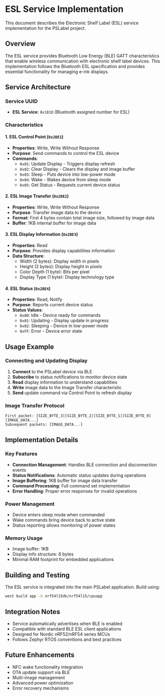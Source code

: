 # ESL Service Implementation

This document describes the Electronic Shelf Label (ESL) service implementation for the PSLabel project.

## Overview

The ESL service provides Bluetooth Low Energy (BLE) GATT characteristics that enable wireless communication with electronic shelf label devices. This implementation follows the Bluetooth ESL specification and provides essential functionality for managing e-ink displays.

## Service Architecture

### Service UUID
- **ESL Service**: `0x181D` (Bluetooth assigned number for ESL)

### Characteristics

#### 1. ESL Control Point (`0x2BE1`)
- **Properties**: Write, Write Without Response
- **Purpose**: Send commands to control the ESL device
- **Commands**:
  - `0x01`: Update Display - Triggers display refresh
  - `0x02`: Clear Display - Clears the display and image buffer
  - `0x03`: Sleep - Puts device into low-power mode
  - `0x04`: Wake - Wakes device from sleep mode
  - `0x05`: Get Status - Requests current device status

#### 2. ESL Image Transfer (`0x2BE2`)
- **Properties**: Write, Write Without Response
- **Purpose**: Transfer image data to the device
- **Format**: First 4 bytes contain total image size, followed by image data
- **Buffer**: 1KB internal buffer for image data

#### 3. ESL Display Information (`0x2BE3`)
- **Properties**: Read
- **Purpose**: Provides display capabilities information
- **Data Structure**:
  - Width (2 bytes): Display width in pixels
  - Height (2 bytes): Display height in pixels
  - Color Depth (1 byte): Bits per pixel
  - Display Type (1 byte): Display technology type

#### 4. ESL Status (`0x2BE4`)
- **Properties**: Read, Notify
- **Purpose**: Reports current device status
- **Status Values**:
  - `0x00`: Idle - Device ready for commands
  - `0x01`: Updating - Display update in progress
  - `0x02`: Sleeping - Device in low-power mode
  - `0xFF`: Error - Device error state

## Usage Example

### Connecting and Updating Display

1. **Connect** to the PSLabel device via BLE
2. **Subscribe** to status notifications to monitor device state
3. **Read** display information to understand capabilities
4. **Write** image data to the Image Transfer characteristic
5. **Send** update command via Control Point to refresh display

### Image Transfer Protocol

```
First packet: [SIZE_BYTE_3][SIZE_BYTE_2][SIZE_BYTE_1][SIZE_BYTE_0][IMAGE_DATA...]
Subsequent packets: [IMAGE_DATA...]
```

## Implementation Details

### Key Features

- **Connection Management**: Handles BLE connection and disconnection events
- **Status Notifications**: Automatic status updates during operations
- **Image Buffering**: 1KB buffer for image data transfer
- **Command Processing**: Full command set implementation
- **Error Handling**: Proper error responses for invalid operations

### Power Management

- Device enters sleep mode when commanded
- Wake commands bring device back to active state
- Status reporting allows monitoring of power states

### Memory Usage

- Image buffer: 1KB
- Display info structure: 6 bytes
- Minimal RAM footprint for embedded applications

## Building and Testing

The ESL service is integrated into the main PSLabel application. Build using:

```bash
west build app -b nrf54l15dk/nrf54l15/cpuapp
```

## Integration Notes

- Service automatically advertises when BLE is enabled
- Compatible with standard BLE ESL client applications
- Designed for Nordic nRF52/nRF54 series MCUs
- Follows Zephyr RTOS conventions and best practices

## Future Enhancements

- NFC wake functionality integration
- OTA update support via BLE
- Multi-image management
- Advanced power optimization
- Error recovery mechanisms